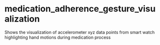 # medication_adherence_gesture_visualization
Shows the visualization of accelerometer xyz data points from smart watch highlighting hand motions during medication process
